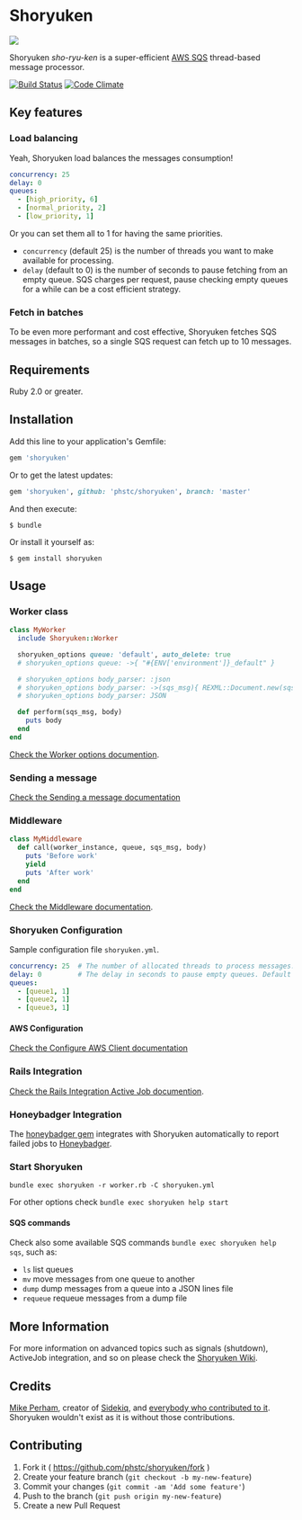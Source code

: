 # Shoryuken

![](shoryuken.jpg)

Shoryuken _sho-ryu-ken_ is a super-efficient [AWS SQS](https://aws.amazon.com/sqs/) thread-based message processor.

[![Build Status](https://travis-ci.org/phstc/shoryuken.svg)](https://travis-ci.org/phstc/shoryuken)
[![Code Climate](https://codeclimate.com/github/phstc/shoryuken/badges/gpa.svg)](https://codeclimate.com/github/phstc/shoryuken)

## Key features

### Load balancing

Yeah, Shoryuken load balances the messages consumption!

```yaml
concurrency: 25
delay: 0
queues:
  - [high_priority, 6]
  - [normal_priority, 2]
  - [low_priority, 1]
```

Or you can set them all to 1 for having the same priorities.

- `concurrency` (default 25) is the number of threads you want to make available for processing. 
- `delay` (default to 0) is the number of seconds to pause fetching from an empty queue. SQS charges per request, pause checking empty queues for a while can be a cost efficient strategy.

### Fetch in batches

To be even more performant and cost effective, Shoryuken fetches SQS messages in batches, so a single SQS request can fetch up to 10 messages.

## Requirements

Ruby 2.0 or greater.

## Installation

Add this line to your application's Gemfile:

```ruby
gem 'shoryuken'
```

Or to get the latest updates:

```ruby
gem 'shoryuken', github: 'phstc/shoryuken', branch: 'master'
```

And then execute:

    $ bundle

Or install it yourself as:

    $ gem install shoryuken

## Usage

### Worker class

```ruby
class MyWorker
  include Shoryuken::Worker

  shoryuken_options queue: 'default', auto_delete: true
  # shoryuken_options queue: ->{ "#{ENV['environment']}_default" }

  # shoryuken_options body_parser: :json
  # shoryuken_options body_parser: ->(sqs_msg){ REXML::Document.new(sqs_msg.body) }
  # shoryuken_options body_parser: JSON

  def perform(sqs_msg, body)
    puts body
  end
end
```

[Check the Worker options documention](https://github.com/phstc/shoryuken/wiki/Worker-options).

### Sending a message

[Check the Sending a message documentation](https://github.com/phstc/shoryuken/wiki/Sending-a-message)

### Middleware

```ruby
class MyMiddleware
  def call(worker_instance, queue, sqs_msg, body)
    puts 'Before work'
    yield
    puts 'After work'
  end
end
```

[Check the Middleware documentation](https://github.com/phstc/shoryuken/wiki/Middleware).

### Shoryuken Configuration

Sample configuration file `shoryuken.yml`.

```yaml
concurrency: 25  # The number of allocated threads to process messages. Default 25
delay: 0         # The delay in seconds to pause empty queues. Default 0
queues:
  - [queue1, 1]
  - [queue2, 1]
  - [queue3, 1]
```

#### AWS Configuration

[Check the Configure AWS Client documentation](https://github.com/phstc/shoryuken/wiki/Configure-the-AWS-Client)

### Rails Integration

[Check the Rails Integration Active Job documention](https://github.com/phstc/shoryuken/wiki/Rails-Integration-Active-Job).

### Honeybadger Integration

The [honeybadger gem](https://github.com/honeybadger-io/honeybadger-ruby/) integrates with Shoryuken automatically to report failed jobs to [Honeybadger](https://www.honeybadger.io/).

### Start Shoryuken

```shell
bundle exec shoryuken -r worker.rb -C shoryuken.yml
```

For other options check `bundle exec shoryuken help start`

#### SQS commands

Check also some available SQS commands `bundle exec shoryuken help sqs`, such as:

- `ls` list queues
- `mv` move messages from one queue to another
- `dump` dump messages from a queue into a JSON lines file
- `requeue` requeue messages from a dump file

## More Information

For more information on advanced topics such as signals (shutdown), ActiveJob integration, and so on please check the [Shoryuken Wiki](https://github.com/phstc/shoryuken/wiki).

## Credits

[Mike Perham](https://github.com/mperham), creator of [Sidekiq](https://github.com/mperham/sidekiq), and [everybody who contributed to it](https://github.com/mperham/sidekiq/graphs/contributors). Shoryuken wouldn't exist as it is without those contributions.

## Contributing

1. Fork it ( https://github.com/phstc/shoryuken/fork )
2. Create your feature branch (`git checkout -b my-new-feature`)
3. Commit your changes (`git commit -am 'Add some feature'`)
4. Push to the branch (`git push origin my-new-feature`)
5. Create a new Pull Request
